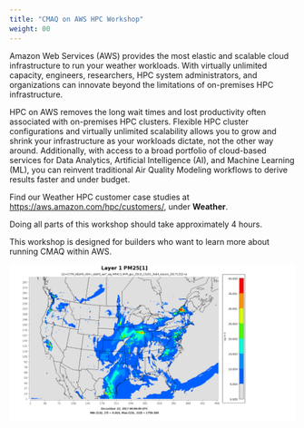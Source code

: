 ```yaml
---
title: "CMAQ on AWS HPC Workshop"
weight: 00
---
```


Amazon Web Services (AWS) provides the most elastic and scalable cloud infrastructure to run your weather workloads. With virtually unlimited capacity, engineers, researchers, HPC system administrators, and organizations can innovate beyond the limitations of on-premises HPC infrastructure.

HPC on AWS removes the long wait times and lost productivity often associated with on-premises HPC clusters. Flexible HPC cluster configurations and virtually unlimited scalability allows you to grow and shrink your infrastructure as your workloads dictate, not the other way around. Additionally, with access to a broad portfolio of cloud-based services for Data Analytics, Artificial Intelligence (AI), and Machine Learning (ML), you can reinvent traditional Air Quality Modeling workflows to derive results faster and under budget.

Find our Weather HPC customer case studies at https://aws.amazon.com/hpc/customers/, under **Weather**.

Doing all parts of this workshop should take approximately 4 hours.

This workshop is designed for builders who want to learn more about running CMAQ within AWS.

![Surface temperature](static/images/0-PM25_VERDI.gif)
